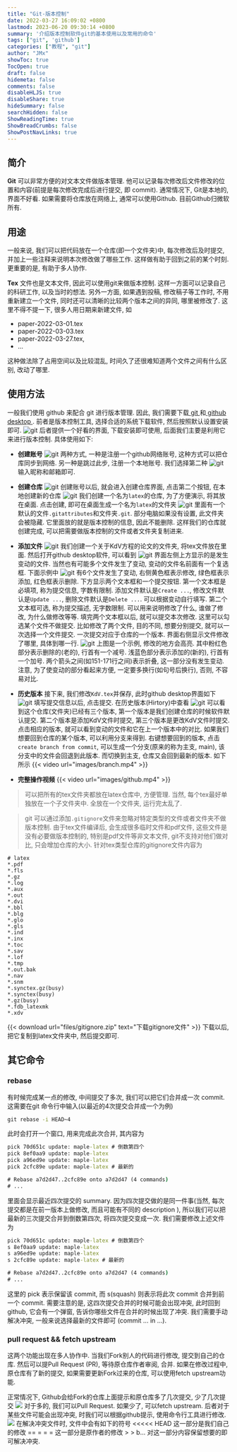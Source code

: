 ```yaml
---
title: "Git-版本控制"
date: 2022-03-27 16:09:02 +0800
lastmod: 2023-06-20 09:30:14 +0800
summary: '介绍版本控制软件git的基本使用以及常用的命令'
tags: ["git", 'github']
categories: ["教程", "git"]
author: "JMx"
showToc: true
TocOpen: true
draft: false
hidemeta: false
comments: false
disableHLJS: true 
disableShare: true
hideSummary: false
searchHidden: false
ShowReadingTime: true
ShowBreadCrumbs: false
ShowPostNavLinks: true
---
```



## 简介

**Git** 可以非常方便的对文本文件做版本管理. 
他可以记录每次修改后文件修改的位置和内容(前提是每次修改完成后进行提交, 即 commit). 
通常情况下, Git是本地的, 界面不好看. 如果需要将仓库放在网络上, 通常可以使用Github.
目前Github归微软所有.

## 用途
一般来说, 我们可以把代码放在一个仓库(即一个文件夹)中, 每次修改后及时提交, 并加上一些注释来说明本次修改做了哪些工作.
这样做有助于回到之前的某个时刻. 更重要的是, 有助于多人协作.

**Tex** 文件也是文本文件, 因此可以使用git来做版本控制. 
这样一方面可以记录自己的科研工作, 以及当时的想法.
另外一方面, 如果遇到投稿, 修改稿子等工作时, 不用重新建立一个文件, 同时还可以清晰的比较两个版本之间的异同, 哪里被修改了.
这里不得不提一下, 很多人用日期来新建文件, 如
- paper-2022-03-01.tex
- paper-2022-03-03.tex
- paper-2022-03-27.tex, 
- ...

这种做法除了占用空间以及比较混乱, 时间久了还很难知道两个文件之间有什么区别, 改动了哪里.


## 使用方法
一般我们使用 github 来配合 git 进行版本管理. 
因此, 我们需要下载[ git ](https://git-scm.com/download/)和[ github desktop ](https://desktop.github.com/). 
前者是版本控制工具, 选择合适的系统下载软件, 然后按照默认设置安装即可.
![git](images/git.png)
后者提供一个好看的界面, 下载安装即可使用, 后面我们主要是利用它来进行版本控制.
具体使用如下:
- **创建账号**
![git](images/account.png)
两种方式, 一种是注册一个github网络账号, 这种方式可以把仓库同步到网络.
另一种是跳过此步, 注册一个本地账号.
我们选择第二种
![git](images/user.png)
输入昵称和邮箱即可.
- **创建仓库**
![git](images/创建仓库.png)
创建账号以后, 就会进入创建仓库界面, 点击第二个按钮, 在本地创建新的仓库
![git](images/仓库名.png)
我们创建一个名为`latex`的仓库, 为了方便演示, 将其放在桌面. 点击创建, 即可在桌面生成一个名为`latex`的文件夹
![git](images/创建完成.png)
里面有一个默认的文件`.gitattributes`和文件夹`.git`.
部分电脑如果没有设置, 此文件夹会被隐藏. 它里面放的就是版本控制的信息, 因此不能删除.
这样我们的仓库就创建完成, 可以把需要做版本控制的文件或者文件夹复制进来.
- **添加文件**
![git](images/添加文件.png)
我们创建一个关于KdV方程的论文的文件夹, 将tex文件放在里面. 
然后打开github desktop软件, 可以看到
![git](images/添加文件-github.png)
界面左侧上方显示的是发生变动的文件. 当然也有可能多个文件发生了变动, 变动的文件名前面有一个复选框.
下面示例中
![git](images/checkbox.png)
有6个文件发生了变动, 右侧黄色框表示修改, 绿色框表示添加, 红色框表示删除.
下方显示两个文本框和一个提交按钮.
第一个文本框是必填项, 称为提交信息, 字数有限制.
添加文件默认是`Create ...`, 修改文件默认是`Update ...`, 删除文件默认是`Delete ...`. 
可以根据变动自行填写.
第二个文本框可选, 称为提交描述, 无字数限制.
可以用来说明修改了什么, 谁做了修改, 为什么做修改等等.
填完两个文本框以后, 就可以提交本次修改. 这里可以勾选某个文件不做提交. 
比如修改了两个文件, 目的不同, 想要分别提交, 就可以一次选择一个文件提交.
一次提交对应于仓库的一个版本.
界面右侧显示文件修改了哪里, 具体到哪一行.
![git](images/history-update.png)
上图是一个示例, 修改的地方会高亮. 其中粉红色部分表示删除的(老的), 行首有一个减号. 浅蓝色部分表示添加的(新的), 行首有一个加号. 两个箭头之间(如151-171行之间)表示折叠, 这一部分没有发生变动.
注意, 为了使变动的部分看起来方便, 一定要多换行(如句号后换行), 否则, 不容易对比.
- **历史版本**
接下来, 我们修改`KdV.tex`并保存, 此时github desktop界面如下
![git](images/update.png)
填写提交信息以后, 点击提交. 在历史版本(Hirtory)中查看
![git](images/history.png)
可以看到这个仓库(文件夹)已经有三个版本, 第一个版本是我们创建仓库的时候软件默认提交.
第二个版本是添加KdV文件时提交, 第三个版本是更改KdV文件时提交.
点击相应的版本, 就可以看到变动的文件和它在上一个版本中的对比.
如果我们想要回到仓库的某个版本, 可以利用分支来得到.
右键想要回到的版本, 点击`create branch from commit`, 可以生成一个分支(原来的称为主支, main), 该分支中的文件会回退到此版本.
而切换到主支, 仓库又会回到最新的版本.
如下所示
{{< video url="images/branch.mp4" >}}

- **完整操作视频**
{{< video url="images/github.mp4" >}}

> 可以把所有的tex文件夹都放在latex仓库中, 方便管理. 当然, 每个tex最好单独放在一个子文件夹中. 全放在一个文件夹, 运行完太乱了.

> git 可以通过添加`.gitignore`文件来忽略对特定类型的文件或者文件夹不做版本控制. 由于tex文件编译后, 会生成很多临时文件和pdf文件, 这些文件是没有必要做版本控制的, 特别是pdf文件等非文本文件, git不支持对他们做对比, 只会增加仓库的大小. 针对tex类型仓库的gitignore文件内容为
```text
# latex
*.pdf
*.fls
*.gz
*.log
*.aux
*.out
*.dvi
*.bbl
*.blg
*.glo
*.gls
*.ind
*.inx
*.toc
*.sav
*.lof
*.tmp
*.out.bak
*.nav
*.snm
*.synctex.gz(busy)
*.synctex(busy)
*.gz(busy)
*.fdb_latexmk
*.xdv
```
{{< download url="files/gitignore.zip" text="下载gitignore文件" >}}
下载以后, 把它复制到latex文件夹中, 然后提交即可. 




## 其它命令
### rebase
有时候完成某一点的修改, 中间提交了多次, 我们可以把它们合并成一次 commit. 
这需要在git 命令行中输入(以最近的4次提交合并成一个为例)
```bat
git rebase -i HEAD~4 
```
此时会打开一个窗口, 用来完成此次合并, 其内容为
```bat
pick 70d651c update: maple-latex # 倒数第四个
pick 8ef0aa9 update: maple-latex
pick a96ed9e update: maple-latex
pick 2cfc89e update: maple-latex # 最新的

# Rebase a7d2d47..2cfc89e onto a7d2d47 (4 commands)
# ...
```
里面会显示最近四次提交的 summary.
因为四次提交做的是同一件事(当然, 每次提交都是在前一版本上做修改, 而且可能有不同的 description ), 所以我们可以把
最新的三次提交合并到倒数第四次, 将四次提交变成一次.
我们需要修改上述文件为
```bat
pick 70d651c update: maple-latex # 倒数第四个
s 8ef0aa9 update: maple-latex
s a96ed9e update: maple-latex
s 2cfc89e update: maple-latex # 最新的

# Rebase a7d2d47..2cfc89e onto a7d2d47 (4 commands)
# ...
```
这里的 pick 表示保留该 commit, 而 s(squash) 则表示将此次 commit 合并到前一个 commit. 
需要注意的是, 这四次提交合并的时候可能会出现冲突, 此时回到 github, 它会有一个弹窗, 告诉你哪些文件在合并的时候出现了冲突.
我们需要手动解决冲突, 一般来说选择最新的文件即可 (commit ... in ...).

### pull request && fetch upstream
这两个功能出现在多人协作中.
当我们Fork别人的代码进行修改, 提交到自己的仓库. 然后可以提Pull Request (PR), 等待原仓库作者审阅, 合并. 如果在修改过程中, 原仓库有了新的提交, 如果需要更新Fork过来的仓库, 可以使用fetch upstream功能. 

正常情况下, Github会给Fork的仓库上面提示和原仓库多了几次提交, 少了几次提交
![](images/pull-fetch.png)
对于多的, 我们可以Pull Request. 如果少了, 可以fetch upstream. 后者对于某些文件可能会出现冲突, 时我们可以根据github提示, 使用命令行工具进行修改. 
![](images/fetch-conflict.png)
在解决冲突文件时, 文件中会有如下的符号
<<<<< HEAD
这一部分是我们自己的修改
== = = = 
这一部分是原作者的修改
\> \> b... 
对这一部分内容保留想要的即可解决冲突.


